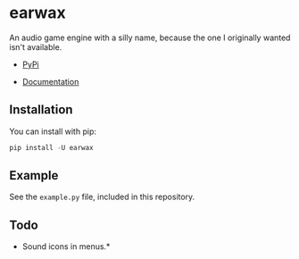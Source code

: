 # earwax

An audio game engine with a silly name, because the one I originally wanted isn't available.

* [PyPi](https://pypi.org/project/earwax/)

* [Documentation](http://earwax.readthedocs.io/)

## Installation

You can install with pip:

```python
pip install -U earwax
```

## Example

See the `example.py` file, included in this repository.

## Todo

* Sound icons in menus.*
